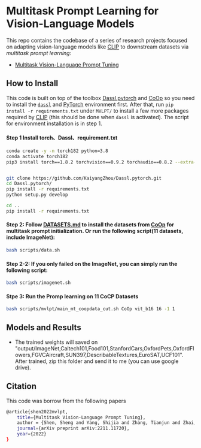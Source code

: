 # Multitask Prompt Learning for Vision-Language Models

This repo contains the codebase of a series of research projects focused on adapting vision-language models like [CLIP](https://arxiv.org/abs/2103.00020) to downstream datasets via *multitask prompt learning*:

* [Multitask Vision-Language Prompt Tuning](https://arxiv.org/pdf/2211.11720.pdf)

## How to Install
This code is built on top of the toolbox [Dassl.pytorch](https://github.com/KaiyangZhou/Dassl.pytorch) and [CoOp](https://github.com/KaiyangZhou/CoOp) so you need to install the [`dassl`](https://github.com/KaiyangZhou/Dassl.pytorch#installation) and [PyTorch](https://pytorch.org/) environment first. After that, run `pip install -r requirements.txt` under `MVLPT/` to install a few more packages required by [CLIP](https://github.com/openai/CLIP) (this should be done when `dassl` is activated). The script for environment installation is in step 1.


#### Step 1 Install torch、Dassl、requirement.txt
```bash
conda create -y -n torch182 python=3.8
conda activate torch182
pip3 install torch==1.8.2 torchvision==0.9.2 torchaudio==0.8.2 --extra-index-url https://download.pytorch.org/whl/lts/1.8/cu111


git clone https://github.com/KaiyangZhou/Dassl.pytorch.git
cd Dassl.pytorch/
pip install -r requirements.txt
python setup.py develop

cd ..
pip install -r requirements.txt
```



#### Step 2: Follow [DATASETS.md](DATASETS.md) to install the datasets from [CoOp](https://github.com/KaiyangZhou/CoOp/tree/main/datasets) for multitask prompt initialization. Or run the following script(11 datasets, include ImageNet): 
```bash
bash scripts/data.sh
```

#### Step 2-2: If you only failed on the ImageNet, you can simply run the following script: 
```bash
bash scripts/imagenet.sh
```

#### Stpe 3: Run the Promp learning on 11 CoCP Datasets
```bash
bash scripts/mvlpt/main_mt_coopdata_cut.sh CoOp vit_b16 16 -1 1
```


## Models and Results

- The trained weights will saved on "output/ImageNet,Caltech101,Food101,StanfordCars,OxfordPets,OxfordFlowers,FGVCAircraft,SUN397,DescribableTextures,EuroSAT,UCF101". After trained, zip this folder and send it to me (you can use google drive).


## Citation
This code was borrow from the following papers

```bash
@article{shen2022mvlpt,
    title={Multitask Vision-Language Prompt Tuning},
    author = {Shen, Sheng and Yang, Shijia and Zhang, Tianjun and Zhai, Bohan and Gonzalez, Joseph E. and Keutzer, Kurt and Darrell, Trevor},
    journal={arXiv preprint arXiv:2211.11720},
    year={2022}
}
```
